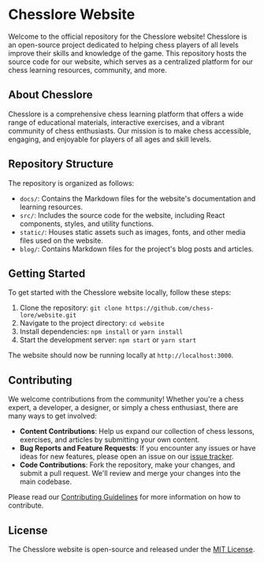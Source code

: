 # Chesslore Website

Welcome to the official repository for the Chesslore website! Chesslore is an open-source project dedicated to helping chess players of all levels improve their skills and knowledge of the game. This repository hosts the source code for our website, which serves as a centralized platform for our chess learning resources, community, and more.

## About Chesslore

Chesslore is a comprehensive chess learning platform that offers a wide range of educational materials, interactive exercises, and a vibrant community of chess enthusiasts. Our mission is to make chess accessible, engaging, and enjoyable for players of all ages and skill levels.

## Repository Structure

The repository is organized as follows:

- `docs/`: Contains the Markdown files for the website's documentation and learning resources.
- `src/`: Includes the source code for the website, including React components, styles, and utility functions.
- `static/`: Houses static assets such as images, fonts, and other media files used on the website.
- `blog/`: Contains Markdown files for the project's blog posts and articles.

## Getting Started

To get started with the Chesslore website locally, follow these steps:

1. Clone the repository: `git clone https://github.com/chess-lore/website.git`
2. Navigate to the project directory: `cd website`
3. Install dependencies: `npm install` or `yarn install`
4. Start the development server: `npm start` or `yarn start`

The website should now be running locally at `http://localhost:3000`.

## Contributing

We welcome contributions from the community! Whether you're a chess expert, a developer, a designer, or simply a chess enthusiast, there are many ways to get involved:

- **Content Contributions**: Help us expand our collection of chess lessons, exercises, and articles by submitting your own content.
- **Bug Reports and Feature Requests**: If you encounter any issues or have ideas for new features, please open an issue on our [issue tracker](https://github.com/chess-lore/website/issues).
- **Code Contributions**: Fork the repository, make your changes, and submit a pull request. We'll review and merge your changes into the main codebase.

Please read our [Contributing Guidelines](CONTRIBUTING.md) for more information on how to contribute.

## License

The Chesslore website is open-source and released under the [MIT License](LICENSE).
